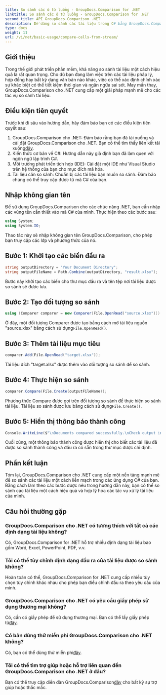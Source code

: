 ```yaml
---
title: So sánh các ô từ luồng - GroupDocs.Comparison for .NET
linktitle: So sánh các ô từ luồng - GroupDocs.Comparison for .NET
second_title: API GroupDocs.Comparison .NET
description: Dễ dàng so sánh các tài liệu trong C# bằng GroupDocs.Comparison cho .NET. Hợp lý hóa các tác vụ xử lý tài liệu của bạn một cách dễ dàng.
type: docs
weight: 11
url: /vi/net/basic-usage/compare-cells-from-stream/
---
```

## Giới thiệu
Trong thế giới phát triển phần mềm, khả năng so sánh tài liệu một cách hiệu quả là rất quan trọng. Cho dù bạn đang làm việc trên các tài liệu pháp lý, hợp đồng hay bất kỳ dạng văn bản nào khác, việc có thể xác định chính xác sự khác biệt có thể tiết kiệm thời gian và ngăn ngừa sai sót. May mắn thay, GroupDocs.Comparison cho .NET cung cấp một giải pháp mạnh mẽ cho các tác vụ so sánh tài liệu.
## Điều kiện tiên quyết
Trước khi đi sâu vào hướng dẫn, hãy đảm bảo bạn có các điều kiện tiên quyết sau:
1.  GroupDocs.Comparison cho .NET: Đảm bảo rằng bạn đã tải xuống và cài đặt GroupDocs.Comparison cho .NET. Bạn có thể tìm thấy liên kết tải xuống[đây](https://releases.groupdocs.com/comparison/net/).
2. Kiến thức cơ bản về C#: Hướng dẫn này giả định bạn đã làm quen với ngôn ngữ lập trình C#.
3. Môi trường phát triển tích hợp (IDE): Cài đặt một IDE như Visual Studio trên hệ thống của bạn cho mục đích mã hóa.
4. Tài liệu cần so sánh: Chuẩn bị các tài liệu bạn muốn so sánh. Đảm bảo chúng có thể truy cập được từ mã C# của bạn.

## Nhập không gian tên
Để sử dụng GroupDocs.Comparison cho các chức năng .NET, bạn cần nhập các vùng tên cần thiết vào mã C# của mình. Thực hiện theo các bước sau:

```csharp
using System;
using System.IO;
```
Thao tác này sẽ nhập không gian tên GroupDocs.Comparison, cho phép bạn truy cập các lớp và phương thức của nó.

## Bước 1: Khởi tạo các biến đầu ra
```csharp
string outputDirectory = "Your Document Directory";
string outputFileName = Path.Combine(outputDirectory, "result.xlsx");
```
Bước này khởi tạo các biến cho thư mục đầu ra và tên tệp nơi tài liệu được so sánh sẽ được lưu.
## Bước 2: Tạo đối tượng so sánh
```csharp
using (Comparer comparer = new Comparer(File.OpenRead("source.xlsx")))
```
 Ở đây, một đối tượng Comparer được tạo bằng cách mở tài liệu nguồn "source.xlsx" bằng cách sử dụng`File.OpenRead()`.
## Bước 3: Thêm tài liệu mục tiêu
```csharp
comparer.Add(File.OpenRead("target.xlsx"));
```
Tài liệu đích "target.xlsx" được thêm vào đối tượng so sánh để so sánh.
## Bước 4: Thực hiện so sánh
```csharp
comparer.Compare(File.Create(outputFileName));
```
 Phương thức Compare được gọi trên đối tượng so sánh để thực hiện so sánh tài liệu. Tài liệu so sánh được lưu bằng cách sử dụng`File.Create()`.
## Bước 5: Hiển thị thông báo thành công
```csharp
Console.WriteLine($"\nDocuments compared successfully.\nCheck output in {outputDirectory}.");
```
Cuối cùng, một thông báo thành công được hiển thị cho biết các tài liệu đã được so sánh thành công và đầu ra có sẵn trong thư mục được chỉ định.

## Phần kết luận
Tóm lại, GroupDocs.Comparison cho .NET cung cấp một nền tảng mạnh mẽ để so sánh các tài liệu một cách liền mạch trong các ứng dụng C# của bạn. Bằng cách làm theo các bước được nêu trong hướng dẫn này, bạn có thể so sánh các tài liệu một cách hiệu quả và hợp lý hóa các tác vụ xử lý tài liệu của mình.
## Câu hỏi thường gặp
### GroupDocs.Comparison cho .NET có tương thích với tất cả các định dạng tài liệu không?
Có, GroupDocs.Comparison for .NET hỗ trợ nhiều định dạng tài liệu bao gồm Word, Excel, PowerPoint, PDF, v.v.
### Tôi có thể tùy chỉnh định dạng đầu ra của tài liệu được so sánh không?
Hoàn toàn có thể, GroupDocs.Comparison for .NET cung cấp nhiều tùy chọn tùy chỉnh khác nhau cho phép bạn điều chỉnh đầu ra theo yêu cầu của mình.
### GroupDocs.Comparison cho .NET có yêu cầu giấy phép sử dụng thương mại không?
 Có, cần có giấy phép để sử dụng thương mại. Bạn có thể lấy giấy phép từ[đây](https://purchase.groupdocs.com/buy).
### Có bản dùng thử miễn phí GroupDocs.Comparison cho .NET không?
 Có, bạn có thể dùng thử miễn phí[đây](https://releases.groupdocs.com/).
### Tôi có thể tìm trợ giúp hoặc hỗ trợ liên quan đến GroupDocs.Comparison cho .NET ở đâu?
 Bạn có thể truy cập diễn đàn GroupDocs.Comparison[đây](https://forum.groupdocs.com/c/comparison/12) cho bất kỳ sự trợ giúp hoặc thắc mắc.